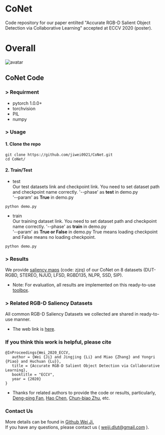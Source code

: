 # CoNet
Code repository for our paper entilted "Accurate RGB-D Salient Object Detection via Collaborative Learning"  accepted at ECCV 2020 (poster).


# Overall
![avatar](https://github.com/jiwei0921/CoNet/blob/master/overall111.png)


## CoNet Code

### > Requirment
+ pytorch 1.0.0+
+ torchvision
+ PIL
+ numpy

### > Usage
#### 1. Clone the repo
```
git clone https://github.com/jiwei0921/CoNet.git
cd CoNet/
```
 
#### 2. Train/Test
+ test     
Our test datasets link and checkpoint link. You need to set dataset path and checkpoint name correctly. 
'--phase' as **test** in demo.py  
'--param' as **True** in demo.py  
```
python demo.py
```

+ train     
Our training dataset link. You need to set dataset path and checkpoint name correctly. 
'--phase' as **train** in demo.py  
'--param' as **True or False** in demo.py  True means loading checkpoint and False means no loading checkpoint.  
```
python demo.py
```

### > Results  
We provide [saliency maps](https://pan.baidu.com/s/1CfprRJ7Dw9FWHaTr7va-vA) (code: zjzq) of our CoNet on 8 datasets (DUT-RGBD, STEREO, NJUD, LFSD, RGBD135, NLPR, SSD, SIP).
+ Note:  For evaluation, all results are implemented on this ready-to-use [toolbox](https://github.com/jiwei0921/Saliency-Evaluation-Toolbox).

  
### > Related RGB-D Saliency Datasets
All common RGB-D Saliency Datasets we collected are shared in ready-to-use manner.       
+ The web link is [here](https://github.com/jiwei0921/RGBD-SOD-datasets).


### If you think this work is helpful, please cite
```
@InProceedings{Wei_2020_ECCV,       
   author = {Wei {Ji} and Jingjing {Li} and Miao {Zhang} and Yongri {Piao} and Huchuan {Lu}},   
   title = {Accurate RGB-D Salient Object Detection via Collaborative Learning},     
   booktitle = "ECCV",     
   year = {2020}     
}  
```


+ Thanks for related authors to provide the code or results, particularly, [Deng-ping Fan](http://dpfan.net), [Hao Chen](https://github.com/haochen593), [Chun-biao Zhu](https://github.com/ChunbiaoZhu), etc. 

### Contact Us
More details can be found in [Github Wei Ji.](https://github.com/jiwei0921/)    
If you have any questions, please contact us ( weiji.dlut@gmail.com ).


